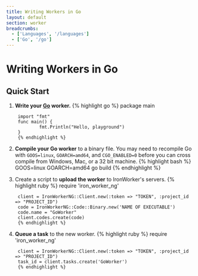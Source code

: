 ```yaml
---
title: Writing Workers in Go
layout: default
section: worker
breadcrumbs:
  - ['Languages', '/languages']
  - ['Go', '/go']
---
```


# Writing Workers in Go

## Quick Start

1. **Write your [Go](http://www.golang.org) worker.**
        {% highlight go %}
        package main
        
        import "fmt"
        func main() {
                fmt.Println("Hello, playground")
        }
        {% endhighlight %}
2. **Compile your Go worker** to a binary file. You may need to recompile Go 
with `GOOS=linux`, `GOARCH=amd64`, and `CGO_ENABLED=0` before you can cross 
compile from Windows, Mac, or a 32 bit machine.
        {% highlight bash %}
        GOOS=linux GOARCH=amd64 go build
        {% endhighlight %}
3. Create a script to **upload the worker** to IronWorker's servers.
        {% highlight ruby %}
        require 'iron_worker_ng'
        
        client = IronWorkerNG::Client.new(:token => "TOKEN", :project_id => "PROJECT_ID")
        code = IronWorkerNG::Code::Binary.new('NAME OF EXECUTABLE')
        code.name = "GoWorker"
        client.codes.create(code)
        {% endhighlight %}
4. **Queue a task** to the new worker.
        {% highlight ruby %}
        require 'iron_worker_ng'
        
        client = IronWorkerNG::Client.new(:token => "TOKEN", :project_id => "PROJECT_ID")
        task_id = client.tasks.create('GoWorker')
        {% endhighlight %}
